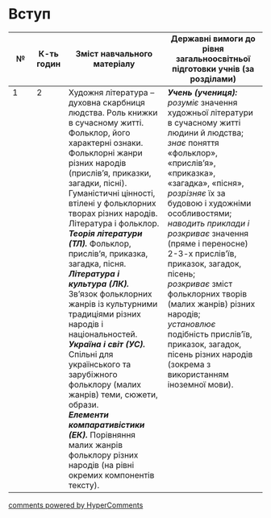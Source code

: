 <div id="hypercomments_widget" class="js-hypercomments-widget invisible"></div>

# Вступ

<table>
  <tr>
    <td width="10%" align="center"><b>№</b></td>
    <td width="10%" align="center"><b>К-ть годин</b></td>
    <td width="40%" align="center"><b>Зміст навчального матеріалу</b></td>
    <td width="40%" align="center"><b>Державні вимоги до рівня загальноосвітньої підготовки учнів (за розділами)</b></td>
  </tr>
<tbody>
  <tr>
<td width="10%" style="vertical-align:top !important;">1</td>
<td width="10%" style="vertical-align:top !important;">2</td>
    <td width="40%" style="vertical-align:top !important;">
Художня література – духовна скарбниця людства. Роль книжки в сучасному житті. <br>
Фольклор, його характерні ознаки. Фольклорні жанри різних народів (прислів’я, приказки, загадки, пісні). Гуманістичні цінності, втілені у фольклорних творах різних народів. Література і фольклор. <br>
<b><i>Теорія літератури (ТЛ).</i></b> Фольклор, прислів’я, приказка, загадка, пісня. <br>
<b><i>Література і культура (ЛК).</i></b> Зв’язок фольклорних жанрів із культурними традиціями різних народів і національностей. <br>
<b><i>Україна і світ (УС).</i></b> Спільні для українського та зарубіжного фольклору (малих жанрів) теми, сюжети, образи.<br>
<b><i>Елементи компаративістики (ЕК).</i></b> Порівняння малих жанрів фольклору різних народів (на рівні окремих компонентів тексту). 
</td>
    <td width="40%" style="vertical-align:top !important;">
<i><b>Учень (учениця):</b></i><br>
<i>розуміє</i> значення художньої літератури в сучасному житті людини й людства; <br>
<i>знає</i> поняття «фольклор», «прислів’я», «приказка», «загадка», «пісня», <i>розрізняє</i> їх за будовою і художніми особливостями; <br>
<i>наводить приклади і розкриває</i> значення (пряме і переносне) 2-3-х прислів’їв, приказок, загадок, пісень;  <br>
<i>розкриває</i> зміст фольклорних творів (малих жанрів) різних народів; <br>
<i>установлює</i> подібність прислів’їв, приказок, загадок, пісень різних народів (зокрема з використанням іноземної мови).
  </td>
</tbody>
</table>

<div class="js-hypercomments-container">
<a href="http://hypercomments.com" class="hc-link" title="comments widget">comments powered by HyperComments</a>
</div>